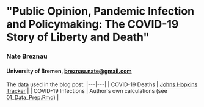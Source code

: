 # "Public Opinion, Pandemic Infection and Policymaking: The COVID-19 Story of Liberty and Death"

### Nate Breznau
#### University of Bremen, breznau.nate@gmail.com

The data used in the blog post:
|---|---|
| COVID-19 Deaths | [Johns Hopkins Tracker](https://github.com/CSSEGISandData/COVID-19) |
| COVID-19 Infections | Author's own calculations (see [01_Data_Prep.Rmd](/code/01_Data_Prep.Rmd)) |
